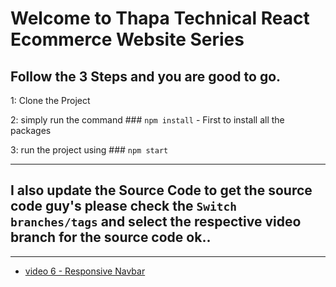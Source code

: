 # Welcome to Thapa Technical React Ecommerce Website Series

## Follow the 3 Steps and you are good to go. 

1: Clone the Project 

2: simply run the command   ### `npm install`  - First to install all the packages
   
3: run the project using  ### `npm start`
   
   ------------ 
   
##   I also update the Source Code to get the source code guy's please check the `Switch branches/tags` and select the respective video branch for the source code ok..  

------------ 


- [video 6 - Responsive Navbar](https://github.com/thapatechnical/thapareactecom/tree/react_ecom_navbar_v6) 

